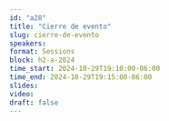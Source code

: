 ```yaml
---
id: "a28"
title: "Cierre de evento"
slug: cierre-de-evento
speakers:
format: Sessions
block: h2-a-2024
time_start: 2024-10-29T19:10:00-06:00
time_end: 2024-10-29T19:15:00-06:00
slides: 
video: 
draft: false
---
```


